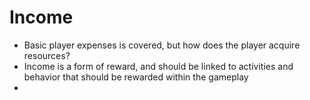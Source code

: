 # Income

* Basic player expenses is covered, but how does the player acquire resources?
* Income is a form of reward, and should be linked to activities and behavior that should be rewarded within the gameplay
* 